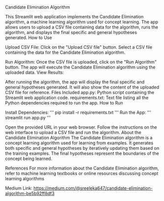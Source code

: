 Candidate Elimination Algorithm

This Streamlit web application implements the Candidate Elimination algorithm, a machine learning algorithm used for concept learning. The app allows users to upload a CSV file containing data for the algorithm, runs the algorithm, and displays the final specific and general hypotheses generated. How to Use

Upload CSV File: Click on the "Upload CSV file" button. Select a CSV file containing the data for the Candidate Elimination algorithm.

Run Algorithm: Once the CSV file is uploaded, click on the "Run Algorithm" button. The app will execute the Candidate Elimination algorithm using the uploaded data. View Results:

After running the algorithm, the app will display the final specific and general hypotheses generated. It will also show the content of the uploaded CSV file for reference. Files Included app.py: Python script containing the Streamlit web application code. requirements.txt: Text file listing all the Python dependencies required to run the app. How to Run

Install Dependencies: ''' pip install -r requirements.txt ''' Run the App: ''' streamlit run app.py '''

Open the provided URL in your web browser. Follow the instructions on the web interface to upload a CSV file and run the algorithm. About the Candidate Elimination Algorithm The Candidate Elimination algorithm is a concept learning algorithm used for learning from examples. It generates both specific and general hypotheses by iteratively updating them based on the training examples. The final hypotheses represent the boundaries of the concept being learned.

References For more information about the Candidate Elimination algorithm, refer to machine learning textbooks or online resources discussing concept learning algorithms

Medium Link: https://medium.com/@sreeleka647/candidate-elimination-algorithm-be5b92ff8df3
